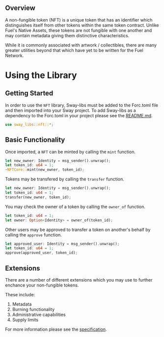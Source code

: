 ## Overview

A non-fungible token (NFT) is a unique token that has an identifier which distinguishes itself from other tokens within the same token contract. Unlike Fuel's Native Assets, these tokens are not fungible with one another and may contain metadata giving them distinctive characteristics.

While it is commonly associated with artwork / collectibles, there are many greater utilities beyond that which have yet to be written for the Fuel Network.

# Using the Library

## Getting Started

In order to use the `NFT` library, Sway-libs must be added to the Forc.toml file and then imported into your Sway project. To add Sway-libs as a dependency to the Forc.toml in your project please see the [README.md](../../../README.md).

```rust
use sway_libs::nft::*;
```

## Basic Functionality

Once imported, a `NFT` can be minted by calling the `mint` function.

```rust
let new_owner: Identity = msg_sender().unwrap();
let token_id: u64 = 1;
~NFTCore::mint(new_owner, token_id);
```

Tokens may be transfered by calling the `transfer` function.

```rust
let new_owner: Identity = msg_sender().unwrap();
let token_id: u64 = 1;
transfer(new_owner, token_id);
```

You may check the owner of a token by calling the `owner_of` function.

```rust
let token_id: u64 = 1;
let owner: Option<Identity> = owner_of(token_id);
```

Other users may be approved to transfer a token on another's behalf by calling the `approve` function.

```rust
let approved_user: Identity = msg_sender().unwrap();
let token_id: u64 = 1;
approve(approved_user, token_id);
```

## Extensions

There are a number of different extensions which you may use to further enchance your non-fungible tokens. 

These include:
1. Metadata
2. Burning functionality
3. Administrative capabilities
4. Supply limits

For more information please see the [specification](./SPECIFICATION.md).
